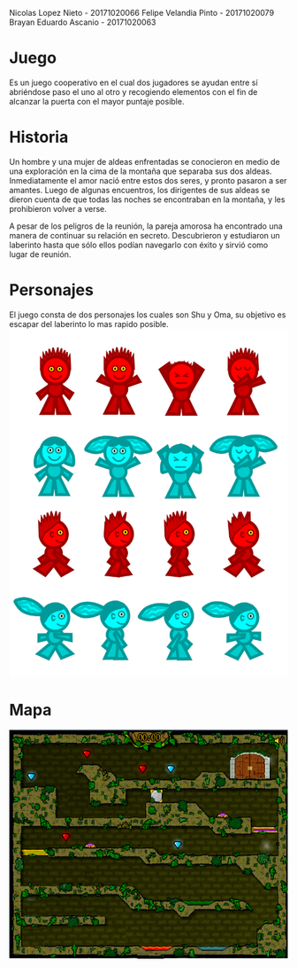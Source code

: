Nicolas Lopez Nieto - 20171020066
Felipe Velandia Pinto - 20171020079
Brayan Eduardo Ascanio - 20171020063

# Juego
Es un juego cooperativo en el cual dos jugadores se ayudan entre sí abriéndose paso el uno al otro y recogiendo elementos con el fin de alcanzar la puerta con el mayor puntaje posible.

# Historia
Un hombre y una mujer de aldeas enfrentadas se conocieron en medio de una exploración en la cima de la montaña que separaba sus dos aldeas. Inmediatamente el amor nació entre estos dos seres, y pronto pasaron a ser amantes. Luego de algunas encuentros, los dirigentes de sus aldeas se dieron cuenta de que todas las noches se encontraban en la montaña, y les prohibieron volver a verse.

A pesar de los peligros de la reunión, la pareja amorosa ha encontrado una manera de continuar su relación en secreto. Descubrieron y estudiaron un laberinto hasta que sólo ellos podían navegarlo con éxito y sirvió como lugar de reunión.
# Personajes
El juego consta de dos personajes los cuales son Shu y Oma, su objetivo es escapar del laberinto lo mas rapido posible. 
![Estructura](https://github.com/nicolaslopez99/Juego/blob/master/Sprites_Juego.png)


# Mapa
![Estructura](https://github.com/nicolaslopez99/Juego/blob/master/fondo%20juego.png)

